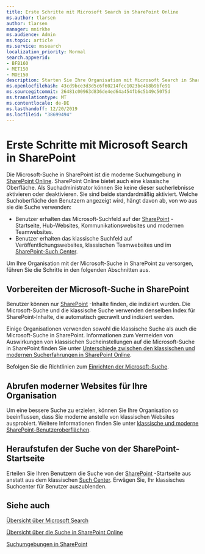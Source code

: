 ```yaml
---
title: Erste Schritte mit Microsoft Search in SharePoint Online
ms.author: tlarsen
author: tlarsen
manager: mnirkhe
ms.audience: Admin
ms.topic: article
ms.service: mssearch
localization_priority: Normal
search.appverid:
- BFB160
- MET150
- MOE150
description: Starten Sie Ihre Organisation mit Microsoft Search in SharePoint Online
ms.openlocfilehash: 43cd9bce3d3d5c6f60214fcc1023bc4b8b9bfe91
ms.sourcegitcommit: 26481c00963d836de4ed64a454fb6c5b49c5075d
ms.translationtype: MT
ms.contentlocale: de-DE
ms.lasthandoff: 12/20/2019
ms.locfileid: "38699494"
---
```

# <a name="get-started-with-microsoft-search-in-sharepoint"></a>Erste Schritte mit Microsoft Search in SharePoint

Die Microsoft-Suche in SharePoint ist die moderne Suchumgebung in [SharePoint Online](https://products.office.com/sharepoint/collaboration). SharePoint Online bietet auch eine klassische Oberfläche. Als Suchadministrator können Sie keine dieser sucherlebnisse aktivieren oder deaktivieren. Sie sind beide standardmäßig aktiviert. Welche Suchoberfläche den Benutzern angezeigt wird, hängt davon ab, von wo aus sie die Suche verwenden:

- Benutzer erhalten das Microsoft-Suchfeld auf der [SharePoint](http://sharepoint.com/) -Startseite, Hub-Websites, Kommunikationswebsites und modernen Teamwebsites.
- Benutzer erhalten das klassische Suchfeld auf Veröffentlichungswebsites, klassischen Teamwebsites und im [SharePoint-Such Center](https://docs.microsoft.com/sharepoint/manage-search-center).

Um Ihre Organisation mit der Microsoft-Suche in SharePoint zu versorgen, führen Sie die Schritte in den folgenden Abschnitten aus.

## <a name="prepare-for-microsoft-search-in-sharepoint"></a>Vorbereiten der Microsoft-Suche in SharePoint

Benutzer können nur [SharePoint](http://sharepoint.com/) -Inhalte finden, die indiziert wurden. Die Microsoft-Suche und die klassische Suche verwenden denselben Index für SharePoint-Inhalte, die automatisch gecrawlt und indiziert werden. 

Einige Organisationen verwenden sowohl die klassische Suche als auch die Microsoft-Suche in SharePoint. Informationen zum Vermeiden von Auswirkungen von klassischen Sucheinstellungen auf die Microsoft-Suche in SharePoint finden Sie unter [Unterschiede zwischen den klassischen und modernen Sucherfahrungen in SharePoint Online](https://docs.microsoft.com/sharepoint/differences-classic-modern-search).

Befolgen Sie die Richtlinien zum [Einrichten der Microsoft-Suche](set-up-microsoft-search.md).


## <a name="get-your-organization-to-adopt-modern-sites"></a>Abrufen moderner Websites für Ihre Organisation

Um eine bessere Suche zu erzielen, können Sie Ihre Organisation so beeinflussen, dass Sie moderne anstelle von klassischen Websites ausprobiert. Weitere Informationen finden Sie unter [klassische und moderne SharePoint-Benutzeroberflächen](https://support.office.com/article/SharePoint-classic-and-modern-experiences-5725c103-505d-4a6e-9350-300d3ec7d73f).

## <a name="promote-searching-from-the-sharepoint-start-page"></a>Heraufstufen der Suche von der SharePoint-Startseite

Erteilen Sie Ihren Benutzern die Suche von der [SharePoint](http://sharepoint.com/) -Startseite aus anstatt aus dem klassischen [Such Center](https://docs.microsoft.com/sharepoint/manage-search-center). Erwägen Sie, Ihr klassisches Suchcenter für Benutzer auszublenden.

## <a name="see-also"></a>Siehe auch
[Übersicht über Microsoft Search ](overview-microsoft-search.md)

[Übersicht über die Suche in SharePoint Online](https://docs.microsoft.com/sharepoint/overview-of-search)

[Suchumgebungen in SharePoint](https://docs.microsoft.com/sharepoint/get-started-with-modern-search-experience)